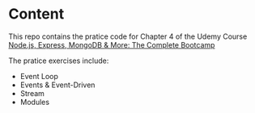 # Content

This repo contains the pratice code for Chapter 4 of the Udemy Course [Node.js, Express, MongoDB & More: The Complete Bootcamp](https://www.udemy.com/course/nodejs-express-mongodb-bootcamp/)

The pratice exercises include:

- Event Loop
- Events & Event-Driven
- Stream
- Modules

